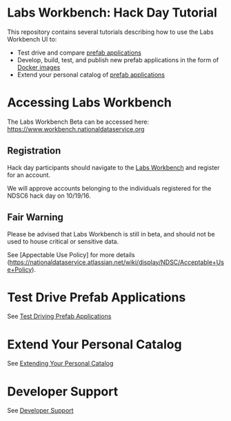# Labs Workbench: Hack Day Tutorial
This repository contains several tutorials describing how to use the Labs Workbench UI to:
* Test drive and compare [prefab applications](https://nationaldataservice.atlassian.net/wiki/display/NDSC/NDS+Labs+Services)
* Develop, build, test, and publish new prefab applications in the form of [Docker images](https://hub.docker.com/)
* Extend your personal catalog of [prefab applications](https://github.com/nds-org/ndslabs-specs)

# Accessing Labs Workbench
The Labs Workbench Beta can be accessed here: https://www.workbench.nationaldataservice.org

## Registration
Hack day participants should navigate to the [Labs Workbench](https://www.workbench.nationaldataservice.org/) and register for an account.

We will approve accounts belonging to the individuals registered for the NDSC6 hack day on 10/19/16.

## Fair Warning
Please be advised that Labs Workbench is still in beta, and should not be used to house critical or sensitive data.

See [Appectable Use Policy] for more details (https://nationaldataservice.atlassian.net/wiki/display/NDSC/Acceptable+Use+Policy).

# Test Drive Prefab Applications
See [Test Driving Prefab Applications](testdrive.md)

# Extend Your Personal Catalog
See [Extending Your Personal Catalog](personalize.md)

# Developer Support
See [Developer Support](develop.md)
